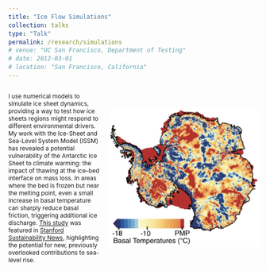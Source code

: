 ```yaml
---
title: "Ice Flow Simulations"
collection: talks
type: "Talk"
permalink: /research/simulations
# venue: "UC San Francisco, Department of Testing"
# date: 2012-03-01
# location: "San Francisco, California"
---
```



<div style="display: flex; align-items: center; justify-content: space-between; margin-top: 1em;">

  <!-- Left side: Text -->
  <div style="flex: 1; padding-right: 20px; font-size: 0.85em;">
    <p>I use numerical models to simulate ice sheet dynamics, providing a way to test how ice sheets regions might respond to different environmental drivers. My work with the Ice-Sheet and Sea-Level System Model (ISSM) has revealed a potential vulnerability of the Antarctic Ice Sheet to climate warming: the impact of thawing at the ice–bed interface on mass loss. In areas where the bed is frozen but near the melting point, even a small increase in basal temperature can sharply reduce basal friction, triggering additional ice discharge. <a href="/publications/#publication-2022-Dawson">This study</a> was featured in <a href="https://sustainability.stanford.edu/news/are-we-missing-crucial-component-sea-level-rise" target="_blank">Stanford Sustainability News</a>, highlighting the potential for new, previously overlooked contributions to sea-level rise.</p>
  </div>

  <!-- Right side: Figure -->
  <div style="flex-shrink: 0; display: flex; align-items: center; justify-content: flex-end;">
    <img src="/images/thermal.png" alt="Simulation Icon" style="width: 300px;">
  </div>

</div>
